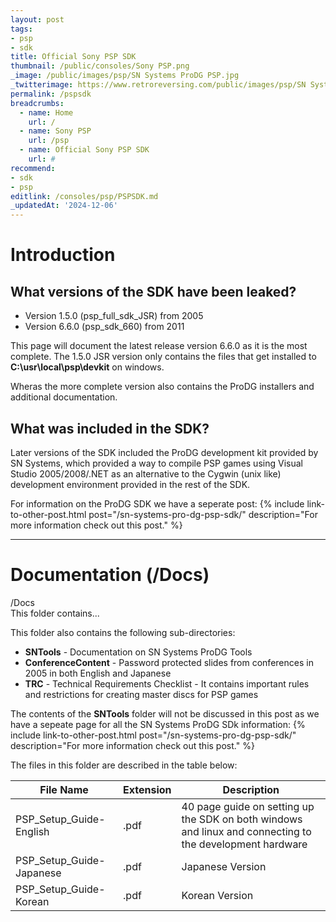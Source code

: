 ```yaml
---
layout: post
tags: 
- psp
- sdk
title: Official Sony PSP SDK
thumbnail: /public/consoles/Sony PSP.png
_image: /public/images/psp/SN Systems ProDG PSP.jpg
_twitterimage: https://www.retroreversing.com/public/images/psp/SN Systems ProDG PSP.jpg
permalink: /pspsdk
breadcrumbs:
  - name: Home
    url: /
  - name: Sony PSP
    url: /psp
  - name: Official Sony PSP SDK
    url: #
recommend: 
- sdk
- psp
editlink: /consoles/psp/PSPSDK.md
_updatedAt: '2024-12-06'
---
```


# Introduction 

## What versions of the SDK have been leaked?
* Version 1.5.0 (psp_full_sdk_JSR) from 2005
* Version 6.6.0 (psp_sdk_660) from 2011

This page will document the latest release version 6.6.0 as it is the most complete. The 1.5.0 JSR version only contains the files that get installed to **C:\usr\local\psp\devkit** on windows. 

Wheras the more complete version also contains the ProDG installers and additional documentation.

## What was included in the SDK?
Later versions of the SDK included the ProDG development kit provided by SN Systems, which provided a way to compile PSP games using Visual Studio 2005/2008/.NET as an alternative to the Cygwin (unix like) development environment provided in the rest of the SDK.

For information on the ProDG SDK we have a seperate post:
{% include link-to-other-post.html post="/sn-systems-pro-dg-psp-sdk/" description="For more information check out this post." %}

---
# Documentation (/Docs)

<section class="postSection">
  <div class="css-folder css-folder-left wow slideInLeft postImage">/Docs</div>
  <div markdown="1" class="rr-post-markdown">
 This folder contains...

This folder also contains the following sub-directories:
* **SNTools** - Documentation on SN Systems ProDG Tools
* **ConferenceContent** - Password protected slides from conferences in 2005 in both English and Japanese
* **TRC** - Technical Requirements Checklist - It contains important rules and restrictions for creating master discs for PSP games
  </div>
</section>  


The contents of the **SNTools** folder will not be discussed in this post as we have a sepeate page for all the SN Systems ProDG SDk information:
{% include link-to-other-post.html post="/sn-systems-pro-dg-psp-sdk/" description="For more information check out this post." %}


The files in this folder are described in the table below:

File Name | Extension | Description
---|---|---
PSP_Setup_Guide-English | .pdf | 40 page guide on setting up the SDK on both windows and linux and connecting to the development hardware
PSP_Setup_Guide-Japanese | .pdf | Japanese Version
PSP_Setup_Guide-Korean | .pdf | Korean Version

